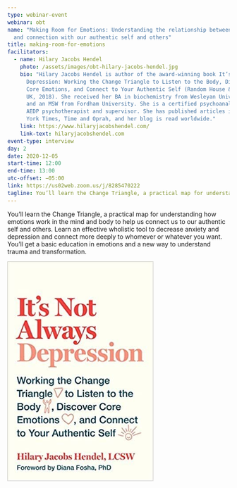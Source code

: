 ```yaml
---
type: webinar-event
webinar: obt
name: "Making Room for Emotions: Understanding the relationship between emotions
  and connection with our authentic self and others"
title: making-room-for-emotions
facilitators:
  - name: Hilary Jacobs Hendel
    photo: /assets/images/obt-hilary-jacobs-hendel.jpg
    bio: "Hilary Jacobs Hendel is author of the award-winning book It’s Not Always
      Depression: Working the Change Triangle to Listen to the Body, Discover
      Core Emotions, and Connect to Your Authentic Self (Random House & Penguin
      UK, 2018). She received her BA in biochemistry from Wesleyan University
      and an MSW from Fordham University. She is a certified psychoanalyst and
      AEDP psychotherapist and supervisor. She has published articles in The New
      York Times, Time and Oprah, and her blog is read worldwide."
    link: https://www.hilaryjacobshendel.com/
    link-text: hilaryjacobshendel.com
event-type: interview
day: 2
date: 2020-12-05
start-time: 12:00
end-time: 13:00
utc-offset: −05:00
link: https://us02web.zoom.us/j/8285470222
tagline: You’ll learn the Change Triangle, a practical map for understanding how emotions work in the mind and body to help us connect us to our authentic self and others. Learn an effective wholistic tool to decrease anxiety and depression and connect more deeply to whomever or whatever you want. You’ll get a basic education in emotions and a new way to understand trauma and transformation.
---
```


You’ll learn the Change Triangle, a practical map for understanding how emotions work in the mind and body to help us connect us to our authentic self and others. Learn an effective wholistic tool to decrease anxiety and depression and connect more deeply to whomever or whatever you want. You’ll get a basic education in emotions and a new way to understand trauma and transformation.

[![It's Not Always Depression by Hilary Jacobs Hendel](/assets/images/obt-book-its-not-always-depression.jpg)](https://www.firestorm.coop/onebigtable)
